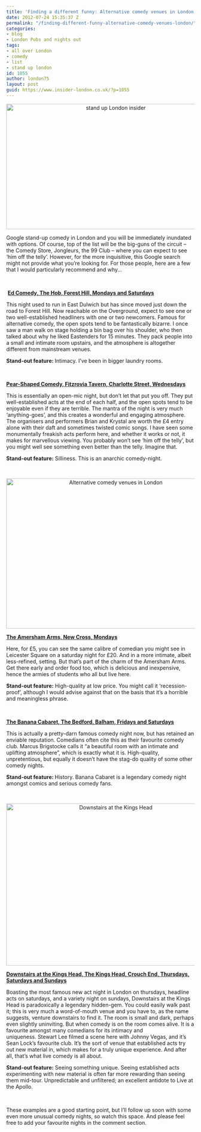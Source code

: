 ```yaml
---
title: 'Finding a different funny: Alternative comedy venues in London'
date: 2012-07-24 15:35:37 Z
permalink: "/finding-different-funny-alternative-comedy-venues-london/"
categories:
- blog
- London Pubs and nights out
tags:
- all over London
- comedy
- list
- stand up london
id: 1055
author: london75
layout: post
guid: https://www.insider-london.co.uk/?p=1055
---
```


<p style="text-align: center">
  <a href="/wp-content/uploads/2012/07/stand-up-1.jpg"><img class=" wp-image-1185 aligncenter" src="/wp-content/uploads/2012/07/stand-up-1.jpg" alt="stand up London insider" width="570" height="334" /></a>
</p>

Google stand-up comedy in London and you will be immediately inundated with options. Of course, top of the list will be the big-guns of the circuit &#8211; the Comedy Store, Jongleurs, the 99 Club &#8211; where you can expect to see &#8216;him off the telly&#8217;. However, for the more inquisitive, this Google search might not provide what you&#8217;re looking for. For those people, here are a few that I would particularly recommend and why&#8230;

&nbsp;

<div>
  <p>
     <strong><a href="http://www.edcomedy.com/">Ed Comedy, The Hob, Forest Hill, Mondays and Saturdays</a></strong>
  </p>
  
  <p>
    This night used to run in East Dulwich but has since moved just down the road to Forest Hill. Now reachable on the Overground, expect to see one or two well-established headliners with one or two newcomers. Famous for alternative comedy, the open spots tend to be fantastically bizarre. I once saw a man walk on stage holding a bin bag over his shoulder, who then talked about why he liked Eastenders for 15 minutes. They pack people into a small and intimate room upstairs, and the atmosphere is altogether different from mainstream venues.
  </p>
  
  <p>
    <strong>Stand-out feature: </strong>Intimacy. I&#8217;ve been in bigger laundry rooms.
  </p>
  
  <p>
    &nbsp;
  </p>
  
  <p>
    <strong><a href="http://www.pearshapedcomedy.com/">Pear-Shaped Comedy, Fitzrovia Tavern, Charlotte Street, Wednesdays</a></strong>
  </p>
  
  <p>
    This is essentially an open-mic night, but don&#8217;t let that put you off. They put well-established acts at the end of each half, and the open spots tend to be enjoyable even if they are terrible. The mantra of the night is very much &#8216;anything-goes&#8217;, and this creates a wonderful and engaging atmosphere. The organisers and performers Brian and Krystal are worth the £4 entry alone with their daft and sometimes twisted comic songs. I have seen some monumentally freakish acts perform here, and whether it works or not, it makes for marvellous viewing. You probably won&#8217;t see &#8216;him off the telly&#8217;, but you might well see something even better than the telly. Imagine that.
  </p>
  
  <p>
    <strong>Stand-out feature:</strong> Silliness. This is an anarchic comedy-night.
  </p>
  
  <p>
    &nbsp;
  </p>
  
  <p style="text-align: center">
    <img class="aligncenter" src="http://farm4.static.flickr.com/3169/2539642574_75d01d2c48.jpg" alt="Alternative comedy venues in London" width="570" height="400" />
  </p>
  
  <p>
    <strong><a href="http://www.theamershamarms.com/">The Amersham Arms, New Cross, Mondays</a></strong>
  </p>
  
  <p>
    Here, for £5, you can see the same calibre of comedian you might see in Leicester Square on a saturday night for £20. And in a more intimate, albeit less-refined, setting. But that&#8217;s part of the charm of the Amersham Arms. Get there early and order food too, which is delicious and inexpensive, hence the armies of students who all but live here.
  </p>
  
  <p>
    <strong>Stand-out feature:</strong> High-quality at low price. You might call it &#8216;recession-proof&#8217;, although I would advise against that on the basis that it&#8217;s a horrible and meaningless phrase.
  </p>
  
  <p>
    &nbsp;
  </p>
  
  <p>
    <strong><a href="http://www.bananacabaret.co.uk/index.html">The Banana Cabaret, The Bedford, Balham, Fridays and Saturdays</a></strong>
  </p>
  
  <p>
    This is actually a pretty-darn famous comedy night now, but has retained an enviable reputation. Comedians often cite this as their favourite comedy club. Marcus Brigstocke calls it &#8220;a beautiful room with an intimate and uplifting atmosphere&#8221;, which is exactly what it is. High-quality, unpretentious, but equally it doesn&#8217;t have the stag-do quality of some other comedy nights.
  </p>
  
  <p>
    <strong>Stand-out feature: </strong>History. Banana Cabaret is a legendary comedy night amongst comics and serious comedy fans.
  </p>
  
  <p>
    &nbsp;
  </p>
  
  <p style="text-align: center">
    <img class="aligncenter" src="http://virtuallynaked.files.wordpress.com/2010/12/img_19192.jpg" alt="Downstairs at the Kings Head" width="570" height="432" />
  </p>
  
  <p>
    <strong><a href="http://www.downstairsatthekingshead.com/what's%20on.htm">Downstairs at the Kings Head, The Kings Head, Crouch End, Thursdays, Saturdays and Sundays</a></strong>
  </p>
  
  <p>
    Boasting the most famous new act night in London on thursdays, headline acts on saturdays, and a variety night on sundays, Downstairs at the Kings Head is paradoxically a legendary hidden-gem. You could easily walk past it; this is very much a word-of-mouth venue and you have to, as the name suggests, venture downstairs to find it. The room is small and dark, perhaps even slightly uninviting. But when comedy is on the room comes alive. It is a favourite amongst many comedians for its intimacy and uniqueness. Stewart Lee filmed a scene here with Johnny Vegas, and it&#8217;s Sean Lock&#8217;s favourite club. It&#8217;s the sort of venue that established acts try out new material in, which makes for a truly unique experience. And after all, that&#8217;s what live comedy is all about.
  </p>
  
  <p>
    <strong>Stand-out feature:</strong> Seeing something unique. Seeing established acts experimenting with new material is often far more rewarding than seeing them mid-tour. Unpredictable and unfiltered; an excellent antidote to Live at the Apollo.
  </p>
  
  <p>
    &nbsp;
  </p>
  
  <p>
    These examples are a good starting point, but I&#8217;ll follow up soon with some even more unusual comedy nights, so watch this space. And please feel free to add your favourite nights in the comment section.
  </p>
</div>